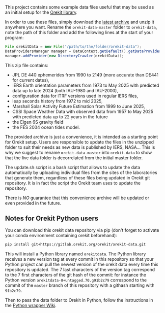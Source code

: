 This project contains some example data files useful that may be used
as an initial setup for the [Orekit library](https://www.orekit.org/).

In order to use these files, simply download the
[latest archive](https://gitlab.orekit.org/orekit/orekit-data/-/archive/master/orekit-data-master.zip)
and unzip it anywhere you want. Rename the `orekit-data-master` folder to
`orekit-data`, note the path of this folder and add the following lines at
the start of your program:

```java
File orekitData = new File("/path/to/the/folder/orekit-data");
DataProvidersManager manager = DataContext.getDefault().getDataProvidersManager();
manager.addProvider(new DirectoryCrawler(orekitData));
```

This zip file contains:

* JPL DE 440 ephemerides from 1990 to 2149 (more accurate than DE441 for current dates),
* IERS Earth orientation parameters from 1973 to May 2025
  with predicted data up to late 2024 (both IAU-1980 and IAU-2000),
* configuration data for ITRF versions used in regular IERS files,
* leap seconds history from 1972 to mid	2025,
* Marshall Solar Activity Future Estimation from 1999 to June 2025,
* CSSI Space Weather Data with observed data from 1957 to May 2025
  with predicted data up to 22 years in the future
* the Eigen 6S gravity field
* the FES 2004 ocean tides model.

The provided archive is just a convenience, it is intended as a starting
point for Orekit setup. Users are responsible to update the files in
the unzipped folder to suit their needs as new data is published by IERS,
NASA... This is why we suggest to rename `orekit-data-master`
into `orekit-data` to show that the live data folder is decorrelated
from the initial master folder.

The update.sh script is a bash script that allows to update the data
automatically by uploading individual files from the sites of the
laboratories that generate them, regardless of these files being
updated in Orekit git repository. It is in fact the script the Orekit
team uses to update the repository.

There is *NO* guarantee that this convenience archive will be updated
or even provided in the future.

## Notes for Orekit Python users

You can download this orekit data repository via pip (don't forget to activate your
conda environment containing orekit beforehand):

```bash
pip install git+https://gitlab.orekit.org/orekit/orekit-data.git
```

This will install a Python library named `orekitdata`. The Python library receives a new
version tag at every commit in this repository so that your Python project can pull the
newest version of the orekit data every time this repository is updated. The 7 last
characters of the version tag correspond to the 7 first characters of the git hash of the
commit: for instance the Python version `orekitdata-0+untagged.70.g91b2c79` correspond to
the commit of the `master` branch of this repository with a githash starting with `91b2c79`.

Then to pass the data folder to Orekit in Python, follow the instructions in the
[Python wrapper Wiki](https://gitlab.orekit.org/orekit-labs/python-wrapper/-/wikis/installation#physical-data).

